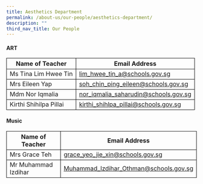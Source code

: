 ```yaml
---
title: Aesthetics Department
permalink: /about-us/our-people/aesthetics-department/
description: ""
third_nav_title: Our People
---
```

<h4>ART</h4>
<table>
	<thead>
		<tr>
        	<th style="border:1px solid black;">Name of Teacher</th>
			<th style="border:1px solid black;">Email Address</th>
		</tr>
	</thead>
	<tbody>
		<tr>
            <td style="border:1px solid black;">Ms Tina Lim Hwee Tin</td>
			<td style="border:1px solid black;"><a href="lim_hwee_tin_a@schools.gov.sg">lim_hwee_tin_a@schools.gov.sg</a></td>
		</tr>
		<tr>
            <td style="border:1px solid black;">Mrs Eileen Yap</td>
			<td style="border:1px solid black;"><a href="soh_chin_ping_eileen@schools.gov.sg">soh_chin_ping_eileen@schools.gov.sg</a></td>
		</tr>
		<tr>
            <td style="border:1px solid black;">Mdm Nor Iqmalia</td>
			<td style="border:1px solid black;"><a href="nor_iqmalia_saharudin@schools.gov.sg">nor_iqmalia_saharudin@schools.gov.sg</a></td>
		</tr>
        <tr>
            <td style="border:1px solid black;">Kirthi Shihilpa Pillai
</td>
			<td style="border:1px solid black;"><a href="kirthi_shihlpa_pillai@schools.gov.sg">kirthi_shihlpa_pillai@schools.gov.sg</a></td>
		</tr>
	</tbody>
</table>

<h4>Music</h4>

<table>
	<thead>
		<tr>
      <th style="border:1px solid black;">Name of Teacher</th>
			<th style="border:1px solid black;">Email Address</th>
		</tr>
	</thead>
	<tbody>
   <tr>
       <td style="border:1px solid black;">Mrs Grace Teh
			</td>
			<td style="border:1px solid black;"><a href="grace_yeo_jie_xin@schools.gov.sg">grace_yeo_jie_xin@schools.gov.sg</a></td>
	</tr>
		  <tr><td style="border:1px solid black;">Mr Muhammad Izdihar
			</td>
			<td style="border:1px solid black;"><a href="Muhammad_Izdihar_Othman@schools.gov.sg">Muhammad_Izdihar_Othman@schools.gov.sg</a></td>
	</tr></tbody>
</table>

